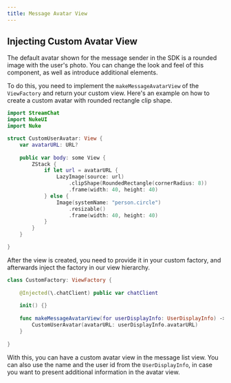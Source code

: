 ```yaml
---
title: Message Avatar View
---
```


## Injecting Custom Avatar View

The default avatar shown for the message sender in the SDK is a rounded image with the user's photo. You can change the look and feel of this component, as well as introduce additional elements.

To do this, you need to implement the `makeMessageAvatarView` of the `ViewFactory` and return your custom view. Here's an example on how to create a custom avatar with rounded rectangle clip shape. 

```swift
import StreamChat
import NukeUI
import Nuke

struct CustomUserAvatar: View {
    var avatarURL: URL?
    
    public var body: some View {
        ZStack {
            if let url = avatarURL {
                LazyImage(source: url)
                    .clipShape(RoundedRectangle(cornerRadius: 8))
                    .frame(width: 40, height: 40)
            } else {
                Image(systemName: "person.circle")
                    .resizable()
                    .frame(width: 40, height: 40)
            }
        }
    }

}
```

After the view is created, you need to provide it in your custom factory, and afterwards inject the factory in our view hierarchy.

```swift
class CustomFactory: ViewFactory {
    
    @Injected(\.chatClient) public var chatClient
    
    init() {}
   
    func makeMessageAvatarView(for userDisplayInfo: UserDisplayInfo) -> some View {
        CustomUserAvatar(avatarURL: userDisplayInfo.avatarURL)
    }
    
}
```

With this, you can have a custom avatar view in the message list view. You can also use the name and the user id from the `UserDisplayInfo`, in case you want to present additional information in the avatar view.